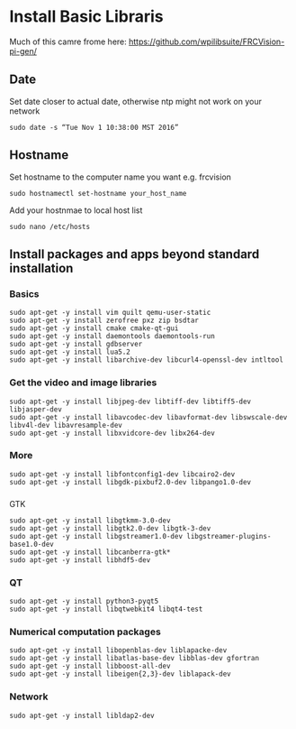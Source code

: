 # Install Basic Libraris

Much of this camre frome here: https://github.com/wpilibsuite/FRCVision-pi-gen/

## Date
Set date closer to actual date, otherwise ntp might not work on your network
```
sudo date -s “Tue Nov 1 10:38:00 MST 2016”
```

## Hostname
Set hostname to the computer name you want e.g.  frcvision
```
sudo hostnamectl set-hostname your_host_name
```
Add your hostnmae to local host list
```
sudo nano /etc/hosts
```

## Install packages and apps beyond standard installation

### Basics
```
sudo apt-get -y install vim quilt qemu-user-static 
sudo apt-get -y install zerofree pxz zip bsdtar
sudo apt-get -y install cmake cmake-qt-gui 
sudo apt-get -y install daemontools daemontools-run
sudo apt-get -y install gdbserver
sudo apt-get -y install lua5.2
sudo apt-get -y install libarchive-dev libcurl4-openssl-dev intltool
```

### Get the video and image libraries
```
sudo apt-get -y install libjpeg-dev libtiff-dev libtiff5-dev libjasper-dev
sudo apt-get -y install libavcodec-dev libavformat-dev libswscale-dev libv4l-dev libavresample-dev
sudo apt-get -y install libxvidcore-dev libx264-dev
```

### More
```
sudo apt-get -y install libfontconfig1-dev libcairo2-dev
sudo apt-get -y install libgdk-pixbuf2.0-dev libpango1.0-dev
```

###
GTK 
```
sudo apt-get -y install libgtkmm-3.0-dev
sudo apt-get -y install libgtk2.0-dev libgtk-3-dev
sudo apt-get -y install libgstreamer1.0-dev libgstreamer-plugins-base1.0-dev
sudo apt-get -y install libcanberra-gtk*
sudo apt-get -y install libhdf5-dev
```

### QT
```
sudo apt-get -y install python3-pyqt5
sudo apt-get -y install libqtwebkit4 libqt4-test
```

### Numerical computation packages
```
sudo apt-get -y install libopenblas-dev liblapacke-dev
sudo apt-get -y install libatlas-base-dev libblas-dev gfortran
sudo apt-get -y install libboost-all-dev
sudo apt-get -y install libeigen{2,3}-dev liblapack-dev
```

### Network
```
sudo apt-get -y install libldap2-dev
```
